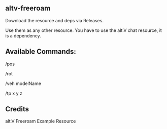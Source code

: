 ## altv-freeroam

Download the resource and deps via Releases.

Use them as any other resource. You have to use the alt:V chat resource, it is a dependency.
## Available Commands:

/pos   

/rot

/veh modelName

/tp x y z

## Credits 
alt:V Freeroam Example Resource
